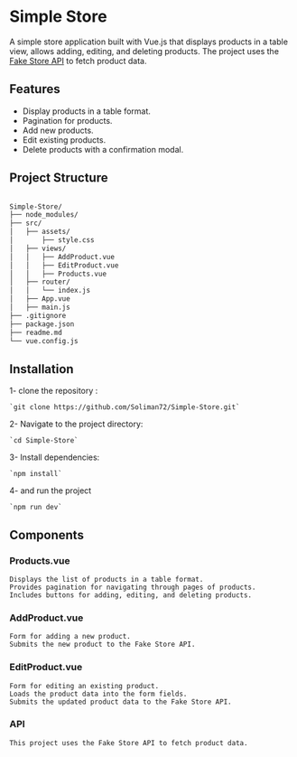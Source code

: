# Simple Store

A simple store application built with Vue.js that displays products in a table view, allows adding, editing, and deleting products. The project uses the [Fake Store API](https://fakestoreapi.com/) to fetch product data.

## Features

- Display products in a table format.
- Pagination for products.
- Add new products.
- Edit existing products.
- Delete products with a confirmation modal.

## Project Structure

```bash

Simple-Store/
├── node_modules/
├── src/
│   ├── assets/
│       ├── style.css
│   ├── views/
│   │   ├── AddProduct.vue
│   │   ├── EditProduct.vue
│   │   ├── Products.vue
│   ├── router/
│   │   └── index.js
│   ├── App.vue
│   ├── main.js
├── .gitignore
├── package.json
├── readme.md
└── vue.config.js

```

## Installation

1- clone the repository :

    `git clone https://github.com/Soliman72/Simple-Store.git`

2- Navigate to the project directory:

    `cd Simple-Store`

3- Install dependencies:

    `npm install`

4- and run the project

    `npm run dev`

## Components 

### Products.vue

    Displays the list of products in a table format.
    Provides pagination for navigating through pages of products.
    Includes buttons for adding, editing, and deleting products.

### AddProduct.vue

    Form for adding a new product.
    Submits the new product to the Fake Store API.

### EditProduct.vue

    Form for editing an existing product.
    Loads the product data into the form fields.
    Submits the updated product data to the Fake Store API.

### API
    
    This project uses the Fake Store API to fetch product data.
